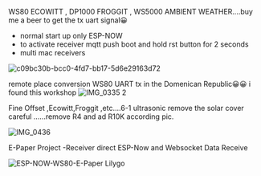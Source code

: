 WS80 ECOWITT , DP1000 FROGGIT , WS5000 AMBIENT WEATHER....buy me a beer to get the tx uart signal😀
- normal start up only ESP-NOW 
- to activate receiver mqtt push boot and hold rst button for 2 seconds
- multi mac receivers


![c09bc30b-bcc0-4fd7-bb17-5d6e29163d72](https://github.com/user-attachments/assets/f1b4cd0c-c86b-42c1-8fa6-224bb7c82aa2)

remote place conversion WS80 UART tx in the Domenican Republic😀😀 i found this workshop
![IMG_0335 2](https://github.com/user-attachments/assets/3bde6385-3ef2-4366-94fb-71e3ae9c9c9b)

Fine Offset ,Ecowitt,Froggit ,etc....6-1 ultrasonic
remove the solar cover careful ......remove R4 and ad R10K according pic.

![IMG_0436](https://github.com/user-attachments/assets/79319afd-0209-4e28-aa9c-ba1b9e283c1f)

E-Paper Project -Receiver direct ESP-Now and Websocket Data Receive

![ESP-NOW-WS80-E-Paper Lilygo](https://github.com/user-attachments/assets/52191208-6227-45fd-bc33-8ea569f518bd)
